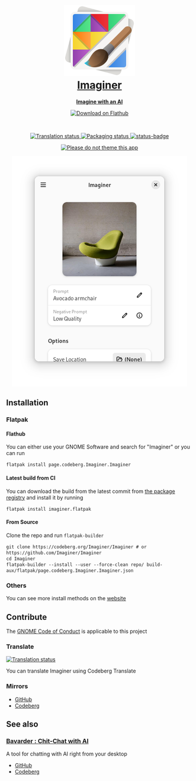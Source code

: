 <a href="https://imaginer.codeberg.page">
<h1 align="center">
  <img src="data/icons/hicolor/scalable/apps/page.codeberg.Imaginer.Imaginer.svg" alt="Imaginer" width="192" height="192"/>
  <br>
  Imaginer
</h1>

<p align="center">
  <strong>Imagine with an AI</strong>
</p>
</a>

<p align="center">
  <a href="https://flathub.org/apps/details/page.codeberg.Imaginer.Imaginer">
    <img width="200" alt="Download on Flathub" src="https://dl.flathub.org/assets/badges/flathub-badge-i-en.svg"/>
  </a>
  <br>
</p>

<br>

<p align="center">
 <a href="https://translate.codeberg.org/engage/imaginer/">
  <img src="https://translate.codeberg.org/widgets/imaginer/-/svg-badge.svg" alt="Translation status" />
  </a>
  <a href="https://repology.org/project/imaginer/versions">
    <img alt="Packaging status" src="https://repology.org/badge/tiny-repos/imaginer.svg">
  </a>
  <a href="https://ci.exozy.me/Imaginer/Imaginer" target="_blank">
    <img src="https://ci.exozy.me/api/badges/Imaginer/Imaginer/status.svg" alt="status-badge" />
  </a>
</p>

<p align="center">
  <a href="https://stopthemingmy.app">
    <img alt="Please do not theme this app" src="https://stopthemingmy.app/badge.svg"/>
  </a>
</p>

<a href="https://imaginer.codeberg.page">
<p align="center">
  <img src="./data/screenshots/avocado-armchair.png" alt="Preview"/>
</p>
</a>

## Installation

### Flatpak

#### Flathub

You can either use your GNOME Software and search for "Imaginer" or you can run

``` shell
flatpak install page.codeberg.Imaginer.Imaginer
```

#### Latest build from CI

You can download the build from the latest commit from [the package registry](https://codeberg.org/Imaginer/-/packages/generic/imaginer/) and install it by running 

``` shell
flatpak install imaginer.flatpak
```

#### From Source

Clone the repo and run `flatpak-builder`

``` shell
git clone https://codeberg.org/Imaginer/Imaginer # or https://github.com/Imaginer/Imaginer
cd Imaginer
flatpak-builder --install --user --force-clean repo/ build-aux/flatpak/page.codeberg.Imaginer.Imaginer.json
```

### Others

You can see more install methods on the [website](https://imaginer.codeberg.page/install/)

## Contribute

The [GNOME Code of Conduct](https://wiki.gnome.org/Foundation/CodeOfConduct) is applicable to this project

### Translate

<a href="https://translate.codeberg.org/engage/imaginer/">
<img src="https://translate.codeberg.org/widgets/imaginer/-/multi-auto.svg" alt="Translation status" />
</a>

You can translate Imaginer using Codeberg Translate

### Mirrors

- [GitHub](https://github.com/ImaginerApp/Imaginer)
- [Codeberg](https://codeberg.org/Imaginer/Imaginer)

## See also 

### [Bavarder : Chit-Chat with AI](https://bavarder.codeberg.page)

A tool for chatting with AI right from your desktop

- [GitHub](https://github.com/Bavarder/Bavarder)
- [Codeberg](https://codeberg.org/Bavarder/Bavarder)

